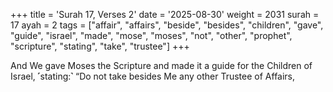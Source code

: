 +++
title = 'Surah 17, Verses 2'
date = '2025-08-30'
weight = 2031
surah = 17
ayah = 2
tags = ["affair", "affairs", "beside", "besides", "children", "gave", "guide", "israel", "made", "mose", "moses", "not", "other", "prophet", "scripture", "stating", "take", "trustee"]
+++

And We gave Moses the Scripture and made it a guide for the Children of Israel, ˹stating:˺ “Do not take besides Me any other Trustee of Affairs,